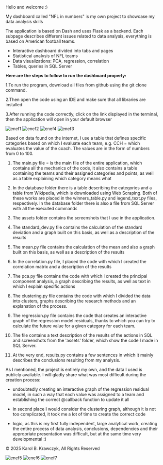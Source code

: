 Hello and welcome :)

My dashboard called "NFL in numbers" is my own project to showcase my data analysis skills

The application is based on Dash and uses Flask as a backend. Each subpage describes different issues related to data analysis, everything is based on American football teams.

- Interactive dashboard divided into tabs and pages
- Statistical analysis of NFL teams
- Data visualizations: PCA, regression, correlation
- Tables, queries in SQL Server

**Here are the steps to follow to run the dashboard properly:**

1.To run the program, download all files from github using the git clone command.

2.Then open the code using an IDE and make sure that all libraries are installed

3.After running the code correctly, click on the link displayed in the terminal, then the application will open in your default browser

![enef1](https://github.com/user-attachments/assets/8a043ecf-6cff-48b3-badd-a90170fdb818)
![enef2](https://github.com/user-attachments/assets/1859be51-4ef7-4523-8235-7e3382852e46)
![enef4](https://github.com/user-attachments/assets/6908e06a-40cc-4be6-aaf2-265749e3833a)
![enef3](https://github.com/user-attachments/assets/9820b302-3d80-40f6-8069-70811ae6658c)


Based on data found on the internet, I use a table that defines specific categories based on which I evaluate each team, e.g. CCH = which evaluates the value of the coach. The values ​​are in the form of numbers from 0 to 100.

1. The main.py file = is the main file of the entire application, which contains all the mechanics of the code, it also contains a table containing the teams and their assigned categories and points, as well as a table explaining which category means what

2. In the database folder there is a table describing the categories and a table from Wikipedia, which is downloaded using Web Scraping. Both of these works are placed in the winners_table.py and legend_text.py files, respectively. In the database folder there is also a file from SQL Server with all the executed commands

3. The assets folder contains the screenshots that I use in the application.

4. The standard_dev.py file contains the calculation of the standard deviation and a graph built on this basis, as well as a description of the results

5. The mean.py file contains the calculation of the mean and also a graph built on this basis, as well as a description of the results

6. In the correlation.py file, I placed the code with which I created the correlation matrix and a description of the results

7. The pca.py file contains the code with which I created the principal component analysis, a graph describing the results, as well as text in which I explain specific actions

8. The clustering.py file contains the code with which I divided the data into clusters, graphs describing the research methods and an explanation of the process.

9. The regression.py file contains the code that creates an interactive graph of the regression model residuals, thanks to which you can try to calculate the future value for a given category for each team.

10. The file contains a text description of the results of the actions in SQL and screenshots from the 'assets' folder, which show the code I made in SQL Server.

11. At the very end, results.py contains a few sentences in which it mainly describes the conclusions resulting from my analysis.

As I mentioned, the project is entirely my own, and the data I used is publicly available. I will gladly share what was most difficult during the creation process:
- undoubtedly creating an interactive graph of the regression residual model, in such a way that each value was assigned to a team and establishing the correct @callback function to update it all

- in second place I would consider the clustering graph, although it is not too complicated, it took me a lot of time to create the correct code

- logic, as this is my first fully independent, large analytical work, creating the entire process of data analysis, conclusions, dependencies and their appropriate presentation was difficult, but at the same time very developmental :)

© 2025 Karol B. Krawczyk, All Rights Reserved

![enef5](https://github.com/user-attachments/assets/5bafb197-4850-44c0-8eee-6fce2f662ceb)
![enef6](https://github.com/user-attachments/assets/8f8f6f3c-fe22-4ed5-9320-b00bf7c323b0)
![enef7](https://github.com/user-attachments/assets/ba1ec49e-a10e-4123-8ff4-a7f52274903e)


